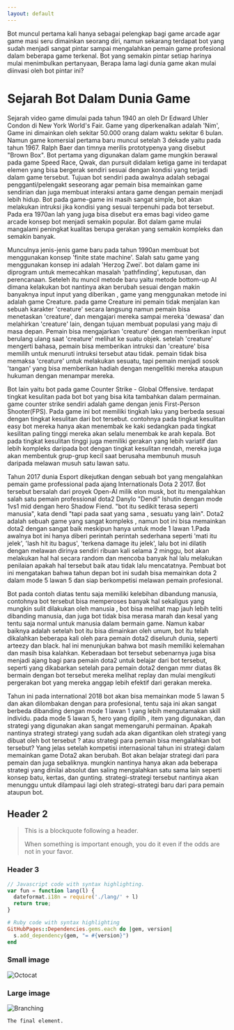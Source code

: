 ```yaml
---
layout: default
---
```


Bot muncul pertama kali hanya sebagai pelengkap bagi game arcade agar game masi seru dimainkan seorang diri, namun sekarang terdapat bot yang sudah menjadi sangat pintar sampai mengalahkan pemain game profesional dalam beberapa game terkenal. Bot yang semakin pintar setiap harinya mulai menimbulkan pertanyaan, Berapa lama lagi dunia game akan mulai diinvasi oleh bot pintar ini?

# Sejarah Bot Dalam Dunia Game

Sejarah video game dimulai pada tahun 1940 an oleh Dr Edward Uhler Condon di New York World's Fair. Game yang diperkenalkan adalah 'Nim', Game ini dimainkan oleh sekitar 50.000 orang dalam waktu sekitar 6 bulan. Namun game komersial pertama baru muncul setelah 3 dekade yaitu pada tahun 1967. Ralph Baer dan timnya merilis prototypenya yang disebut "Brown Box". Bot pertama yang digunakan dalam game mungkin berawal pada game Speed Race, Qwak, dan pursuit didalam ketiga game ini terdapat elemen yang bisa bergerak sendiri sesuai dengan kondisi yang terjadi dalam game tersebut. Tujuan bot sendiri pada awalnya adalah sebagai pengganti/pelengakt seseorang agar pemain bisa memainkan game sendirian dan juga membuat interaksi antara game dengan pemain menjadi lebih hidup. Bot pada game-game ini masih sangat simple, bot akan melakukan intruksi jika kondisi yang sesuai terpenuhi pada bot tersebut. Pada era 1970an lah yang juga bisa disebut era emas bagi video game arcade  konsep bot menjadi semakin popular. Bot dalam game mulai mangalami peningkat kualitas berupa gerakan yang semakin kompleks dan semakin banyak.

Munculnya jenis-jenis game baru pada tahun 1990an membuat bot menggunakan konsep 'finite state machine'. Salah satu game yang menggunakan konsep ini adalah 'Herzog Zwei'. bot dalam game ini diprogram untuk memecahkan masalah 'pathfinding', keputusan, dan perencanaan. Seteleh itu muncil metode baru yaitu metode bottom-up AI dimana kelakukan bot nantinya akan berubah sesuai dengan makin banyaknya input input yang diberikan , game yang menggunakan metode ini adalah game Creature. pada game Creature ini pemain tidak menjalan kan sebuah karakter 'creature' secara langsung namun pemain bisa menetaskan 'creature',  dan mengajari mereka sampai mereka 'dewasa' dan melahirkan 'creature' lain, dengan tujuan membuat populasi yang maju di masa depan. Pemain bisa mengajarkan 'creature' dengan memberikan input berulang ulang saat 'creature' melihat ke suatu objek. setelah 'creature' mengerti bahasa, pemain bisa memberikan intruksi dan 'creature' bisa memilih untuk menuruti intruksi tersebut atau tidak. pemain tidak bisa memaksa 'creature' untuk melakukan sesuatu, tapi pemain menjadi sosok 'tangan' yang bisa memberikan hadiah dengan mengelitiki mereka ataupun hukuman dengan menampar mereka.

Bot lain yaitu bot pada game Counter Strike - Global Offensive. terdapat tingkat kesulitan pada bot bot yang bisa kita tambahkan dalam permainan. game counter strike sendiri adalah game dengan jenis First-Person Shooter(FPS). Pada game ini bot memiliki tingkah laku yang berbeda sesuai dengan tingkat kesulitan dari bot tersebut. contohnya pada tingkat kesulitan easy bot mereka hanya akan menembak ke kaki sedangkan pada tingkat kesilitan paling tinggi mereka akan selalu menembak ke arah kepala. Bot pada tingkat kesulitan tinggi juga memiliki gerakan yang lebih variatif dan lebih kompleks daripada bot dengan tingkat kesulitan rendah, mereka juga akan membentuk  grup-grup kecil saat berusaha membunuh musuh daripada melawan musuh satu lawan satu.

Tahun 2017 dunia Esport dikejutkan dengan sebuah bot yang mengalahkan pemain game professional pada ajang Internationals Dota 2 2017. Bot tersebut bersalah dari proyek Open-AI milik elon musk, bot itu mengalahkan salah satu pemain professional dota2 Danylo "Dendi" Ishutin dengan mode 1vs1 mid dengan hero Shadow Fiend. "bot itu sedikit terasa seperti manusia", kata dendi "tapi pada saat yang sama , sesuatu yang lain". Dota2 adalah sebuah game yang sangat kompleks , namun bot ini bisa memainkan dota2 dengan sangat baik meskipun hanya untuk mode 1 lawan 1.Pada awalnya bot ini hanya diberi perintah perintah sederhana seperti 'mati itu jelek', 'lash hit itu bagus', 'terkena damage itu jelek', lalu bot ini dilatih dengan melawan dirinya sendiri ribuan kali selama 2 minggu, bot akan melakukan hal hal secara random dan mencoba banyak hal lalu melakukan penilaian apakah hal tersebut baik atau tidak lalu mencatatnya. Pembuat bot ini mengatakan bahwa tahun depan bot ini sudah bisa memainkan dota 2 dalam mode 5 lawan 5 dan siap berkompetisi melawan pemain profesional.

  

Bot pada contoh diatas tentu saja memiliki kelebihan dibandung manusia, contohnya bot tersebut bisa memperoses banyak hal sekaligus yang mungkin sulit dilakukan oleh manusia , bot bisa melihat map jauh lebih teliti dibanding manusia, dan juga bot tidak bisa merasa marah dan kesal yang tentu saja normal untuk manusia dalam bermain game. Namun kabar baiknya adalah setelah bot itu bisa dimainkan oleh umum, bot itu telah dikalahkan beberapa kali oleh para pemain dota2 diseluruh dunia, seperti arteezy dan black. hal ini menunjukan bahwa bot masih memiliki kelemahan dan masih bisa kalahkan. Keberadaan bot tersebut sebenarnya juga bisa menjadi ajang bagi para pemain dota2 untuk belajar dari bot tersebut, seperti yang dikabarkan setelah para pemain dota2 dengan mmr diatas 8k bermain dengan bot tersebut mereka melihat replay dan mulai mengikuti pergerakan bot yang mereka anggap lebih efektif dari gerakan mereka.

Tahun ini pada international 2018 bot akan bisa memainkan mode 5 lawan 5 dan akan dilombakan dengan para profesional, tentu saja ini akan sangat berbeda dibanding dengan mode 1 lawan 1 yang lebih mengutamakan skill individu. pada mode 5 lawan 5, hero yang dipilih , item yang digunakan, dan strategi yang digunakan akan sangat memengaruhi permainan. Apakah nantinya strategi strategi yang sudah ada akan digantikan oleh strategi yang dibuat oleh bot tersebut ? atau strategi para  pemain bisa mengalahkan bot tersebut? Yang jelas setelah kompetisi internasional tahun ini strategi dalam memainkan game Dota2 akan berubah. Bot akan belajar strategi dari para pemain dan juga sebaliknya. mungkin nantinya hanya akan ada beberapa strategi yang dinilai absolut dan saling mengalahkan satu sama lain seperti konsep batu, kertas, dan gunting. strategi-strategi tersebut nantinya akan menunggu untuk dilampaui lagi oleh strategi-strategi baru dari para pemain ataupun bot.

## Header 2

> This is a blockquote following a header.
>
> When something is important enough, you do it even if the odds are not in your favor.

### Header 3

```js
// Javascript code with syntax highlighting.
var fun = function lang(l) {
  dateformat.i18n = require('./lang/' + l)
  return true;
}
```

```ruby
# Ruby code with syntax highlighting
GitHubPages::Dependencies.gems.each do |gem, version|
  s.add_dependency(gem, "= #{version}")
end
```

### Small image

![Octocat](https://assets-cdn.github.com/images/icons/emoji/octocat.png)

### Large image

![Branching](https://guides.github.com/activities/hello-world/branching.png)


```
The final element.
```
